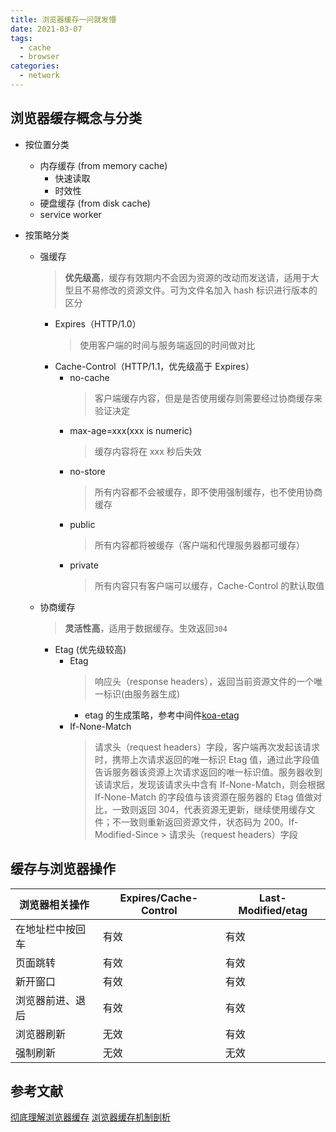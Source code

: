 ```yaml
---
title: 浏览器缓存一问就发懵
date: 2021-03-07
tags:
  - cache
  - browser
categories:
  - network
---
```


## 浏览器缓存概念与分类

- 按位置分类

  - 内存缓存 (from memory cache)
    - 快速读取
    - 时效性
  - 硬盘缓存 (from disk cache)
  - service worker

- 按策略分类
  - 强缓存
    > **优先级高**，缓存有效期内不会因为资源的改动而发送请，适用于大型且不易修改的资源文件。可为文件名加入 hash 标识进行版本的区分
    - Expires（HTTP/1.0）
      > 使用客户端的时间与服务端返回的时间做对比
    - Cache-Control（HTTP/1.1，优先级高于 Expires）
      - no-cache
        > 客户端缓存内容，但是是否使用缓存则需要经过协商缓存来验证决定
      - max-age=xxx(xxx is numeric)
        > 缓存内容将在 xxx 秒后失效
      - no-store
        > 所有内容都不会被缓存，即不使用强制缓存，也不使用协商缓存
      - public
        > 所有内容都将被缓存（客户端和代理服务器都可缓存）
      - private
        > 所有内容只有客户端可以缓存，Cache-Control 的默认取值
  - 协商缓存
    > **灵活性高**，适用于数据缓存。生效返回`304`
    - Etag (优先级较高)
      - Etag
        > 响应头（response headers），返回当前资源文件的一个唯一标识(由服务器生成)
        - etag 的生成策略，参考中间件[koa-etag](https://github.com/koajs/etag)
      - If-None-Match
        > 请求头（request headers）字段，客户端再次发起该请求时，携带上次请求返回的唯一标识 Etag 值，通过此字段值告诉服务器该资源上次请求返回的唯一标识值。服务器收到该请求后，发现该请求头中含有 If-None-Match，则会根据 If-None-Match 的字段值与该资源在服务器的 Etag 值做对比，一致则返回 304，代表资源无更新，继续使用缓存文件；不一致则重新返回资源文件，状态码为 200。If-Modified-Since > 请求头（request headers）字段

## 缓存与浏览器操作

| 浏览器相关操作   | Expires/Cache-Control | Last-Modified/etag |
| ---------------- | --------------------- | ------------------ |
| 在地址栏中按回车 | 有效                  | 有效               |
| 页面跳转         | 有效                  | 有效               |
| 新开窗口         | 有效                  | 有效               |
| 浏览器前进、退后 | 有效                  | 有效               |
| 浏览器刷新       | 无效                  | 有效               |
| 强制刷新         | 无效                  | 无效               |

## 参考文献

[彻底理解浏览器缓存](https://juejin.cn/post/6844903593275817998) [浏览器缓存机制剖析](https://mp.weixin.qq.com/s?__biz=MjM5MTA1MjAxMQ==&mid=2651226347&idx=1&sn=6dbccc54406f0b075671884b738b1e88&chksm=bd49596f8a3ed079f79cda4b90ac3cb3b1dbdb5bfb8aade962a16a323563bf26a0c75b0a5d7b&scene=21#wechat_redirect)
